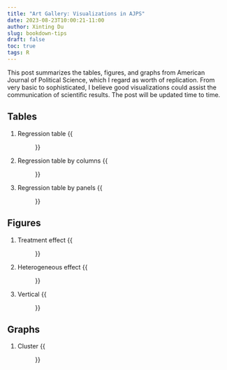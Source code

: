 ```yaml
---
title: "Art Gallery: Visualizations in AJPS"
date: 2023-08-23T10:00:21-11:00
author: Xinting Du
slug: bookdown-tips
draft: false
toc: true
tags: R
---
```



This post summarizes the tables, figures, and graphs from American Journal of Political Science, which I regard as worth of replication. From very basic to sophisticated, I believe good visualizations could assist the communication of scientific results. The post will be updated time to time.

## Tables
1. Regression table
{{<figure src="/media/en_blog/2023-09-19-ajps-visual/pic2_table1.png" caption="Source: Table 1. Helms, B. (2023). Global Economic Integration and Nativist Politics in Emerging Economies. AJPS." width="900">}}

2. Regression table by columns
{{<figure src="/media/en_blog/2023-09-19-ajps-visual/pic4_table3.png" caption="Source: Table 1. Grossmann, J., Jurajda, Š., & Roesel, F. (2021). Forced Migration, Staying Minorities, and New Societies: Evidence from Postwar Czechoslovakia. AJPS." width="900">}}


3. Regression table by panels
{{<figure src="/media/en_blog/2023-09-19-ajps-visual/pic3_table2.png" caption="Source: Table 1. Helms, B. (2023). Global Economic Integration and Nativist Politics in Emerging Economies. AJPS." width="900">}}



## Figures

1. Treatment effect
{{<figure src="/media/en_blog/2023-09-19-ajps-visual/pic6_figure2.jpeg" caption="Source: Figure 2. Sexton, R., & Zürcher, C. (2023). Aid, Attitudes, and Insurgency: Evidence from Development Projects in Northern Afghanistan. AJPS." width="900">}}

2. Heterogeneous effect
{{<figure src="/media/en_blog/2023-09-19-ajps-visual/pic7_figure3.jpeg" caption="Source: Figure 3. [Sanford, L. (2023).](https://onlinelibrary.wiley.com/doi/10.1111/ajps.12662) Democratization, elections, and public goods: the evidence from deforestation. AJPS." width="900">}}

3. Vertical
{{<figure src="/media/en_blog/2023-09-19-ajps-visual/pic1_figure5.jpeg" caption="Source: Figure 5. Kobayashi, Y., Cilizoglu, M., Heinrich, T., & Christiansen, W. (2023). No Entry in a Pandemic: Public Support for Border Closures. AJPS." width="900">}}



## Graphs

1. Cluster
{{<figure src="/media/en_blog/2023-09-19-ajps-visual/pic5_graph1.jpeg" caption="Source: Figure 1. Sexton, R., & Zürcher, C. (2023). Aid, Attitudes, and Insurgency: Evidence from Development Projects in Northern Afghanistan. AJPS." width="900">}}









